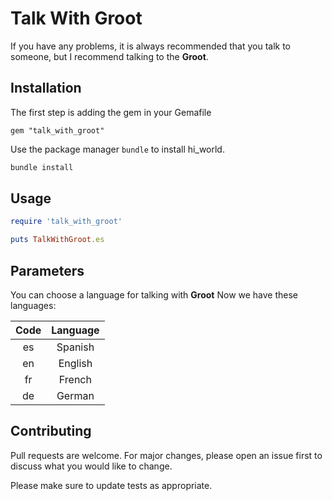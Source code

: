 # Talk With Groot

If you have any problems, it is always recommended that you talk to someone, but I recommend talking to the **Groot**.

## Installation

The first step is adding the gem in your Gemafile

```
gem "talk_with_groot"
```

Use the package manager `bundle` to install hi_world.

```bash
bundle install
```

## Usage

```ruby
require 'talk_with_groot'

puts TalkWithGroot.es
```

## Parameters

You can choose a language for talking with **Groot**
Now we have these languages:

| Code | Language |
| :--: | :------: |
|  es  | Spanish  |
|  en  | English  |
|  fr  |  French  |
|  de  |  German  |

## Contributing

Pull requests are welcome. For major changes, please open an issue first to discuss what you would like to change.

Please make sure to update tests as appropriate.
